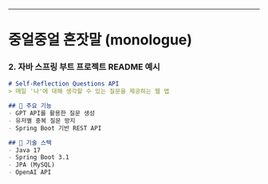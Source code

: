 ---
# 중얼중얼 혼잣말 (monologue)

### **2. 자바 스프링 부트 프로젝트 README 예시**
```markdown
# Self-Reflection Questions API
> 매일 '나'에 대해 생각할 수 있는 질문을 제공하는 웹 앱

## 🌟 주요 기능
- GPT API를 활용한 질문 생성
- 유저별 중복 질문 방지
- Spring Boot 기반 REST API

## 🚀 기술 스택
- Java 17
- Spring Boot 3.1
- JPA (MySQL)
- OpenAI API
